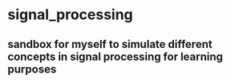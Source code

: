# signal_processing


## sandbox for myself to simulate different concepts in signal processing for learning purposes
